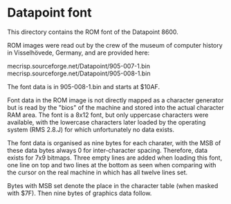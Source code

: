 Datapoint font
==============

This directory contains the ROM font of the Datapoint 8600.

ROM images were read out by the crew of the museum of computer history in Visselhövede, Germany, and are provided here:

mecrisp.sourceforge.net/Datapoint/905-007-1.bin
mecrisp.sourceforge.net/Datapoint/905-008-1.bin

The font data is in 905-008-1.bin and starts at $10AF.

Font data in the ROM image is not directly mapped as a character generator but is read by the "bios" of the machine and stored into the actual character RAM area. The font is a 8x12 font, but only uppercase characters were available, with the lowercase characters later loaded by the operating system (RMS 2.8.J) for which unfortunately no data exists.

The font data is organised as nine bytes for each charater, with the MSB of these data bytes always 0 for inter-character spacing. Therefore, data exists for 7x9 bitmaps. Three empty lines are added when loading this font, one line on top and two lines at the bottom as seen when comparing with the cursor on the real machine in which has all twelve lines set.

Bytes with MSB set denote the place in the character table (when masked with $7F). Then nine bytes of graphics data follow.

